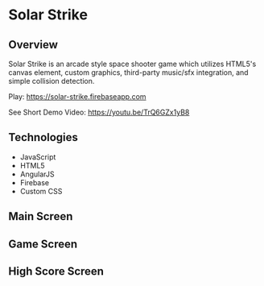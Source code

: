 # Solar Strike

## Overview
Solar Strike is an arcade style space shooter game which utilizes HTML5's canvas element, custom graphics, third-party music/sfx integration, and simple collision detection.

Play: https://solar-strike.firebaseapp.com

See Short Demo Video: https://youtu.be/TrQ6GZx1yB8

## Technologies
* JavaScript
* HTML5
* AngularJS
* Firebase
* Custom CSS

## Main Screen

## Game Screen

## High Score Screen
